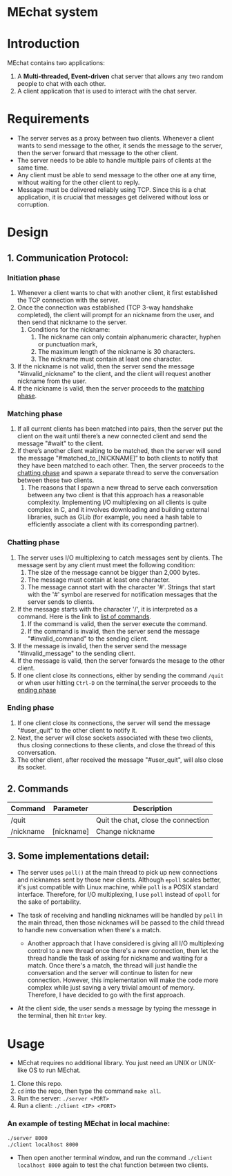 # MEchat system

# Introduction

MEchat contains two applications:

1. A **Multi-threaded, Event-driven** chat server that allows any two random people to chat with each other.
2. A client application that is used to interact with the chat server.

# Requirements

- The server serves as a proxy between two clients. Whenever a client wants to send message to the other, it sends the message to the server, then the server forward that message to the other client.
- The server needs to be able to handle multiple pairs of clients at the same time.
- Any client must be able to send message to the other one at any time, without waiting for the other client to reply.
- Message must be delivered reliably using TCP. Since this is a chat application, it is crucial that messages get delivered without loss or corruption.

# Design

## 1. Communication Protocol:

### Initiation phase

1. Whenever a client wants to chat with another client, it first established the TCP connection with the server. 
2. Once the connection was established (TCP 3-way handshake completed), the client will prompt for an nickname from the user, and then send that nickname to the server.
    1. Conditions for the nickname:
        1. The nickname can only contain alphanumeric character, hyphen or punctuation mark,
        2. The maximum length of the nickname is 30 characters.
        3. The nickname must contain at least one character.
3. If the nickname is not valid, then the server send the message "#invalid_nickname" to the client, and the client will request another nickname from the user. 
4. If the nickname is valid, then the server proceeds to the [matching phase](#Matching-phase).

### Matching phase

1. If all current clients has been matched into pairs, then the server put the client on the wait until there’s a new connected client and send the message "#wait" to the client.
2. If there’s another client waiting to be matched, then the server will send the message "#matched_to_[NICKNAME]” to both clients to notify that they have been matched to each other. Then, the server proceeds to the [chatting phase](#Chatting-phase) and spawn a separate thread to serve the conversation between these two clients.
    1. The reasons that I spawn a new thread to serve each conversation between any two client is that this approach has a reasonable complexity. Implementing I/O multiplexing on all clients is quite complex in C, and it involves downloading and building external libraries, such as GLib (for example, you need a hash table to efficiently associate a client with its corresponding partner).

### Chatting phase

1. The server uses I/O multiplexing to catch messages sent by clients. The message sent by any client must meet the following condition:
    1. The size of the message cannot be bigger than 2,000 bytes.
    2. The message must contain at least one character.
    3. The message cannot start with the character '#'. Strings that start with the '#' symbol are reserved for notification messages that the server sends to clients.
2. If the message starts with the character '/', it is interpreted as a command. Here is the link to [list of commands](#2-Commands). 
    1. If the command is valid, then the server execute the command. 
    2. If the command is invalid, then the server send the message "#invalid_command" to the sending client. 
3. If the message is invalid, then the server send the message "#invalid_message" to the sending client.
4. If the message is valid, then the server forwards the mesage to the other client.
5. If one client close its connections, either by sending the command ```/quit``` or when user hitting ```Ctrl-D``` on the terminal,the server proceeds to the [ending phase](#Ending-phase)

### Ending phase

1. If one client close its connections, the server will send the message "#user_quit" to the other client to notify it. 
2. Next, the server will close sockets associated with these two clients, thus closing connections to these clients, and close the thread of this conversation.
3. The other client, after received the message "#user_quit", will also close its socket.

## 2. Commands
| Command       | Parameter             | Description                         |
| ------------- | --------------------- | ----------------------------------- |
| /quit         |                       | Quit the chat, close the connection |
| /nickname     | [nickname]            | Change nickname                     |

## 3. Some implementations detail:
- The server uses ```poll()``` at the main thread to pick up new connections and nicknames sent by those new clients. Although ```epoll``` scales better, it's just compatible with Linux machine, while ```poll``` is a POSIX standard interface. Therefore, for I/O multiplexing, I use ```poll``` instead of ```epoll``` for the sake of portability.

- The task of receiving and handling nicknames will be handled by ```poll``` in the main thread, then those nicknames will be passed to the child thread to handle new conversation when there's a match. 
    - Another approach that I have considered is giving all I/O multiplexing control to a new thread once there's a new connection, then let the thread handle the task of asking for nickname and waiting for a match. Once there's a match, the thread will just handle the conversation and the server will continue to listen for new connection. However, this implementation will make the code more complex while just saving a very trivial amount of memory. Therefore, I have decided to go with the first approach.

- At the client side, the user sends a message by typing the message in the terminal, then hit ```Enter``` key.

# Usage
- MEchat requires no additional library. You just need an UNIX or UNIX-like OS to run MEchat.
1. Clone this repo.
2. ```cd``` into the repo, then type the command ```make all```.
3. Run the server: ```./server <PORT>```
4. Run a client: ```./client <IP> <PORT>```

### An example of testing MEchat in local machine:
```bash
./server 8000
./client localhost 8000
```
- Then open another terminal window, and run the command ```./client localhost 8000``` again to test the chat function between two clients.
